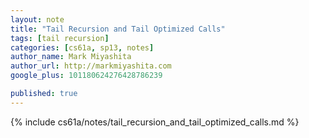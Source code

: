 ```yaml
---
layout: note
title: "Tail Recursion and Tail Optimized Calls"
tags: [tail recursion]
categories: [cs61a, sp13, notes]
author_name: Mark Miyashita
author_url: http://markmiyashita.com
google_plus: 101180624276428786239

published: true
---
```


{% include cs61a/notes/tail_recursion_and_tail_optimized_calls.md %}